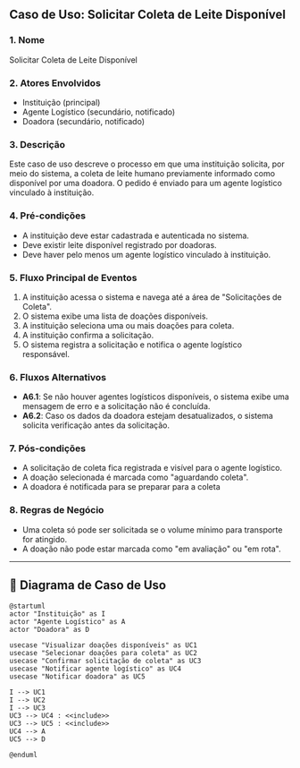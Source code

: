 ## Caso de Uso: Solicitar Coleta de Leite Disponível

### 1. Nome
Solicitar Coleta de Leite Disponível

### 2. Atores Envolvidos
- Instituição (principal)
- Agente Logístico (secundário, notificado)
- Doadora (secundário, notificado)

### 3. Descrição
Este caso de uso descreve o processo em que uma instituição solicita, por meio do sistema, a coleta de leite humano previamente informado como disponível por uma doadora. O pedido é enviado para um agente logístico vinculado à instituição.

### 4. Pré-condições
- A instituição deve estar cadastrada e autenticada no sistema.
- Deve existir leite disponível registrado por doadoras.
- Deve haver pelo menos um agente logístico vinculado à instituição.

### 5. Fluxo Principal de Eventos
1. A instituição acessa o sistema e navega até a área de "Solicitações de Coleta".
2. O sistema exibe uma lista de doações disponíveis.
3. A instituição seleciona uma ou mais doações para coleta.
4. A instituição confirma a solicitação.
5. O sistema registra a solicitação e notifica o agente logístico responsável.

### 6. Fluxos Alternativos
- **A6.1**: Se não houver agentes logísticos disponíveis, o sistema exibe uma mensagem de erro e a solicitação não é concluída.
- **A6.2**: Caso os dados da doadora estejam desatualizados, o sistema solicita verificação antes da solicitação.

### 7. Pós-condições
- A solicitação de coleta fica registrada e visível para o agente logístico.
- A doação selecionada é marcada como "aguardando coleta".
- A doadora é notificada para se preparar para a coleta

### 8. Regras de Negócio
- Uma coleta só pode ser solicitada se o volume mínimo para transporte for atingido.
- A doação não pode estar marcada como "em avaliação" ou "em rota".

---

## 🎯 Diagrama de Caso de Uso

```plantuml
@startuml
actor "Instituição" as I
actor "Agente Logístico" as A
actor "Doadora" as D

usecase "Visualizar doações disponíveis" as UC1
usecase "Selecionar doações para coleta" as UC2
usecase "Confirmar solicitação de coleta" as UC3
usecase "Notificar agente logístico" as UC4
usecase "Notificar doadora" as UC5

I --> UC1
I --> UC2
I --> UC3
UC3 --> UC4 : <<include>>
UC3 --> UC5 : <<include>>
UC4 --> A
UC5 --> D

@enduml
